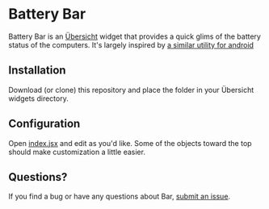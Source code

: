 
# Battery Bar

Battery Bar is an  [Übersicht](https://github.com/felixhageloh/uebersicht) widget
that provides a quick glims of the battery status of the computers. It's largely inspired by [a similar utility for android](https://play.google.com/store/apps/details?id=com.bhanu.powerbar&hl=en)

## Installation

Download (or clone) this repository and place the folder in your Übersicht widgets directory.

## Configuration

Open [index.jsx](https://github.com/viktree/battery-bar/blob/master/index.jsx)
and edit as you'd like. Some of the objects toward the top should make
customization a little easier.

## Questions?

If you find a bug or have any questions about Bar, [submit an issue](https://github.com/viktree/battery-bar/issues/new).

